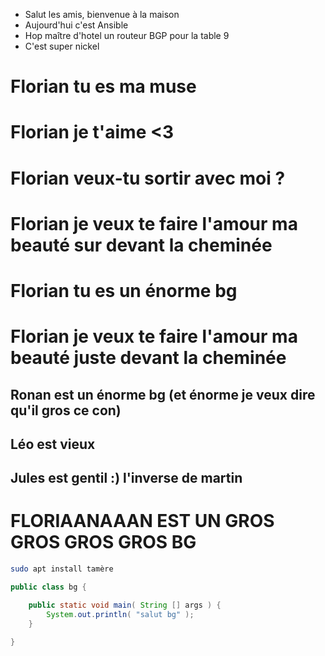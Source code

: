 - Salut les amis, bienvenue à la maison 
- Aujourd'hui c'est Ansible 
- Hop maître d'hotel un routeur BGP pour la table 9
- C'est super nickel
# Florian tu es ma muse 
# Florian je t'aime <3
# Florian veux-tu sortir avec moi ? 
# Florian je veux te faire l'amour ma beauté sur devant la cheminée 
# Florian tu es un énorme bg
# Florian je veux te faire l'amour ma beauté juste devant la cheminée 
## Ronan est un énorme bg (et énorme je veux dire qu'il gros ce con)
## Léo est vieux
## Jules est gentil :) l'inverse de martin
# FLORIAANAAAN EST UN GROS GROS GROS GROS BG

```bash
sudo apt install tamère
```
```java
public class bg {

    public static void main( String [] args ) {
        System.out.println( "salut bg" );
    }

}
```


